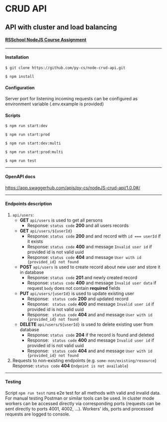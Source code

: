 # CRUD API

## API with cluster and load balancing

#### [RSSchool NodeJS Course Assignment](https://github.com/AlreadyBored/nodejs-assignments/blob/main/assignments/crud-api/assignment.md)

---

#### Installation

```
$ git clone https://github.com/py-cs/node-crud-api.git
```

```
$ npm install
```

#### Configuration

Server port for listening incoming requests can be configured as environment variable (.env.example is provided)

#### Scripts

```
$ npm run start:dev
```

```
$ npm run start:prod
```

```
$ npm run start:dev:multi
```

```
$ npm run start:prod:multi
```

```
$ npm run test
```

---

#### OpenAPI docs

https://app.swaggerhub.com/apis/py-cs/nodeJS-crud-api/1.0.0#/

---

#### Endpoints description

1. `api/users`:
   - **GET** `api/users` is used to get all persons
     - Response: `status code` **200** and all users records
   - **GET** `api/users/${userId}`
     - Response: `status code` **200** and and record with `id === userId` if it exists
     - Response: `status code` **400** and message `Invalid user id` if provided id is not valid uuid
     - Response: `status code` **404** and message `User with id {provided_id} not found`
   - **POST** `api/users` is used to create record about new user and store it in database
     - Response: `status code` **201** and newly created record
     - Response: `status code` **400** and message `Invalid user data` if request `body` does not contain **required** fields
   - **PUT** `api/users/{userId}` is used to update existing user
     - Response: ` status code` **200** and updated record
     - Response: ` status code` **400** and message `Invalid user id` if provided id is not valid uuid
     - Response: ` status code` **404** and and message `User with id {provided_id} not found`
   - **DELETE** `api/users/${userId}` is used to delete existing user from database
     - Response: `status code` **204** if the record is found and deleted
     - Response: ` status code` **400** and message `Invalid user id` if provided id is not valid uuid
     - Response: ` status code` **404** and and message `User with id {provided_id} not found`
2. Requests to non-existing endpoints (e.g. `some-non/existing/resource`) Response: `status code` **404** `Endpoint is not available`)

---

#### Testing

Script `npm run test` runs e2e test for all methods with valid and invalid data. For manual testing Postman or similar tools can be used. In cluster mode workers can be accessed directly via corresponding ports (requests can be sent directly to ports 4001, 4002, ...). Workers' ids, ports and processed requests are logged to console.
